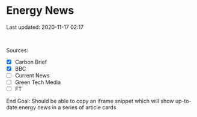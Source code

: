 # Energy News

Last updated: 2020-11-17 02:17

<br>

Sources:

- [x] Carbon Brief
- [x] BBC
- [ ] Current News
- [ ] Green Tech Media
- [ ] FT

End Goal: Should be able to copy an iframe snippet which will show up-to-date energy news in a series of article cards
